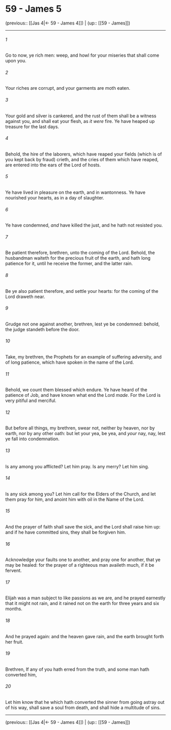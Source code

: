 # 59 - James 5

(previous:: [[Jas 4|← 59 - James 4]]) | (up:: [[59 - James]])

***


###### 1 
Go to now, ye rich men: weep, and howl for your miseries that shall come upon you. 

###### 2 
Your riches are corrupt, and your garments are moth eaten. 

###### 3 
Your gold and silver is cankered, and the rust of them shall be a witness against you, and shall eat your flesh, as _it were_ fire. Ye have heaped up treasure for the last days. 

###### 4 
Behold, the hire of the laborers, which have reaped your fields (which is of you kept back by fraud) crieth, and the cries of them which have reaped, are entered into the ears of the Lord of hosts. 

###### 5 
Ye have lived in pleasure on the earth, and in wantonness. Ye have nourished your hearts, as in a day of slaughter. 

###### 6 
Ye have condemned, _and_ have killed the just, and he hath not resisted you. 

###### 7 
Be patient therefore, brethren, unto the coming of the Lord. Behold, the husbandman waiteth for the precious fruit of the earth, and hath long patience for it, until he receive the former, and the latter rain. 

###### 8 
Be ye also patient therefore, and settle your hearts: for the coming of the Lord draweth near. 

###### 9 
Grudge not one against another, brethren, lest ye be condemned: behold, the judge standeth before the door. 

###### 10 
Take, my brethren, the Prophets for an example of suffering adversity, and of long patience, which have spoken in the name of the Lord. 

###### 11 
Behold, we count them blessed which endure. Ye have heard of the patience of Job, and have known what end the Lord _made_. For the Lord is very pitiful and merciful. 

###### 12 
But before all things, my brethren, swear not, neither by heaven, nor by earth, nor by any other oath: but let your yea, be yea, and _your_ nay, nay, lest ye fall into condemnation. 

###### 13 
Is any among you afflicted? Let him pray. Is any merry? Let him sing. 

###### 14 
Is any sick among you? Let him call for the Elders of the Church, and let them pray for him, and anoint him with oil in the Name of the Lord. 

###### 15 
And the prayer of faith shall save the sick, and the Lord shall raise him up: and if he have committed sins, they shall be forgiven him. 

###### 16 
Acknowledge your faults one to another, and pray one for another, that ye may be healed: for the prayer of a righteous man availeth much, if it be fervent. 

###### 17 
Elijah was a man subject to like passions as we are, and he prayed earnestly that it might not rain, and it rained not on the earth for three years and six months. 

###### 18 
And he prayed again: and the heaven gave rain, and the earth brought forth her fruit. 

###### 19 
Brethren, If any of you hath erred from the truth, and some man hath converted him, 

###### 20 
Let him know that he which hath converted the sinner from going astray out of his way, shall save a soul from death, and shall hide a multitude of sins.

***

(previous:: [[Jas 4|← 59 - James 4]]) | (up:: [[59 - James]])
